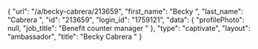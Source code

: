 {
    "url": "\/a\/becky-cabrera\/213659",
    "first_name": "Becky ",
    "last_name": "Cabrera ",
    "id": "213659",
    "login_id": "1759121",
    "data": {
        "profilePhoto": null,
        "job_title": "Benefit counter manager "
    },
    "type": "captivate",
    "layout": "ambassador",
    "title": "Becky  Cabrera "
}